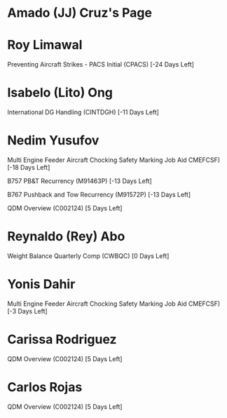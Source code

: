 # Amado (JJ) Cruz's Page




# Roy Limawal


Preventing Aircraft Strikes - PACS Initial (CPACS) [-24 Days Left]



# Isabelo (Lito) Ong


International DG Handling (CINTDGH) [-11 Days Left]



# Nedim Yusufov


Multi Engine Feeder Aircraft Chocking Safety Marking Job Aid  CMEFCSF) [-18 Days Left]

B757 PB&T Recurrency (M91463P) [-13 Days Left]

B767 Pushback and Tow Recurrency (M91572P) [-13 Days Left]

QDM Overview (C002124) [5 Days Left]



# Reynaldo (Rey) Abo


Weight Balance Quarterly Comp (CWBQC) [0 Days Left]



# Yonis Dahir


Multi Engine Feeder Aircraft Chocking Safety Marking Job Aid  CMEFCSF) [-3 Days Left]



# Carissa Rodriguez


QDM Overview (C002124) [5 Days Left]



# Carlos Rojas


QDM Overview (C002124) [5 Days Left]



